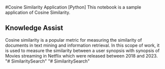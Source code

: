 #Cosine Similarity Application 
[Python] This notebook is a sample application of Cosine Similarity. 

## Knowledge Assist

Cosine similarity is a popular metric for measuring the similarity of documents in text mining and information retrieval. In this scope of work, it is used to measure the similarity between a user synopsis with synopsis of Movies streaming in Netflix which were released between 2018 and 2023.
"# SimilaritySearch" 
"# SimilaritySearch" 
